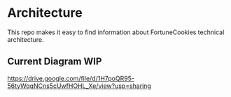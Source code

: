 # Architecture

This repo makes it easy to find information about FortuneCookies technical architecture.

## Current Diagram WIP

https://drive.google.com/file/d/1H7poQR95-56tyWqqNCns5cUwfHOHL_Xe/view?usp=sharing 
